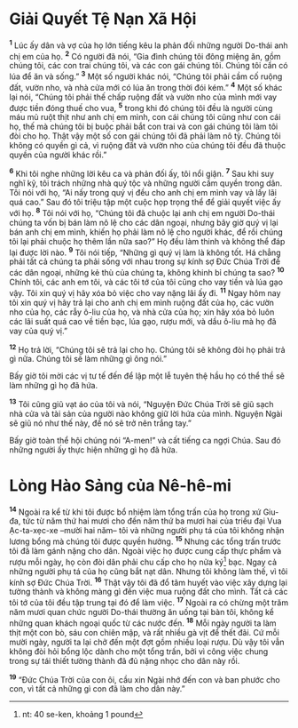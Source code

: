# Giải Quyết Tệ Nạn Xã Hội

<sup><b>1</b></sup> Lúc ấy dân và vợ của họ lớn tiếng kêu la phản đối những người Do-thái anh chị em của họ. <sup><b>2</b></sup> Có người đã nói, “Gia đình chúng tôi đông miệng ăn, gồm chúng tôi, các con trai chúng tôi, và các con gái chúng tôi. Chúng tôi cần có lúa để ăn và sống.” <sup><b>3</b></sup> Một số người khác nói, “Chúng tôi phải cầm cố ruộng đất, vườn nho, và nhà cửa mới có lúa ăn trong thời đói kém.” <sup><b>4</b></sup> Một số khác lại nói, “Chúng tôi phải thế chấp ruộng đất và vườn nho của mình mới vay được tiền đóng thuế cho vua, <sup><b>5</b></sup> trong khi đó chúng tôi đều là người cùng máu mủ ruột thịt như anh chị em mình, con cái chúng tôi cũng như con cái họ, thế mà chúng tôi bị buộc phải bắt con trai và con gái chúng tôi làm tôi đòi cho họ. Thật vậy một số con gái chúng tôi đã phải làm nô tỳ. Chúng tôi không có quyền gì cả, vì ruộng đất và vườn nho của chúng tôi đều đã thuộc quyền của người khác rồi.”

<sup><b>6</b></sup> Khi tôi nghe những lời kêu ca và phản đối ấy, tôi nổi giận. <sup><b>7</b></sup> Sau khi suy nghĩ kỹ, tôi trách những nhà quý tộc và những người cầm quyền trong dân. Tôi nói với họ, “Ai nấy trong quý vị đều cho anh chị em mình vay và lấy lãi quá cao.” Sau đó tôi triệu tập một cuộc họp trọng thể để giải quyết việc ấy với họ. <sup><b>8</b></sup> Tôi nói với họ, “Chúng tôi đã chuộc lại anh chị em người Do-thái chúng ta vốn bị bán làm nô lệ cho các dân ngoại, nhưng bây giờ quý vị lại bán anh chị em mình, khiến họ phải làm nô lệ cho người khác, để rồi chúng tôi lại phải chuộc họ thêm lần nữa sao?” Họ đều làm thinh và không thể đáp lại được lời nào. <sup><b>9</b></sup> Tôi nói tiếp, “Những gì quý vị làm là không tốt. Há chẳng phải tất cả chúng ta phải sống với nhau trong sự kính sợ Ðức Chúa Trời để các dân ngoại, những kẻ thù của chúng ta, không khinh bỉ chúng ta sao? <sup><b>10</b></sup> Chính tôi, các anh em tôi, và các tôi tớ của tôi cũng cho vay tiền và lúa gạo vậy. Tôi xin quý vị hãy xóa bỏ việc cho vay nặng lãi ấy đi. <sup><b>11</b></sup> Ngay hôm nay tôi xin quý vị hãy trả lại cho anh chị em mình ruộng đất của họ, các vườn nho của họ, các rẫy ô-liu của họ, và nhà cửa của họ; xin hãy xóa bỏ luôn các lãi suất quá cao về tiền bạc, lúa gạo, rượu mới, và dầu ô-liu mà họ đã vay của quý vị.”

<sup><b>12</b></sup> Họ trả lời, “Chúng tôi sẽ trả lại cho họ. Chúng tôi sẽ không đòi họ phải trả gì nữa. Chúng tôi sẽ làm những gì ông nói.”

Bấy giờ tôi mời các vị tư tế đến để lập một lễ tuyên thệ hầu họ có thể thề sẽ làm những gì họ đã hứa.

<sup><b>13</b></sup> Tôi cũng giũ vạt áo của tôi và nói, “Nguyện Ðức Chúa Trời sẽ giũ sạch nhà cửa và tài sản của người nào không giữ lời hứa của mình. Nguyện Ngài sẽ giũ nó như thế này, để nó sẽ trở nên trắng tay.”

Bấy giờ toàn thể hội chúng nói “A-men!” và cất tiếng ca ngợi Chúa. Sau đó những người ấy thực hiện những gì họ đã hứa.

# Lòng Hào Sảng của Nê-hê-mi

<sup><b>14</b></sup> Ngoài ra kể từ khi tôi được bổ nhiệm làm tổng trấn của họ trong xứ Giu-đa, tức từ năm thứ hai mươi cho đến năm thứ ba mươi hai của triều đại Vua Ạc-ta-xẹc-xe –mười hai năm– tôi và những người phụ tá của tôi không nhận lương bổng mà chúng tôi được quyền hưởng. <sup><b>15</b></sup> Nhưng các tổng trấn trước tôi đã làm gánh nặng cho dân. Ngoài việc họ được cung cấp thực phẩm và rượu mỗi ngày, họ còn đòi dân phải chu cấp cho họ nửa ký[^1-ac3e7bf6-c316-4cc3-a6a8-51175d7f3044] bạc. Ngay cả những người phụ tá của họ cũng bắt nạt dân. Nhưng tôi không làm thế, vì tôi kính sợ Ðức Chúa Trời. <sup><b>16</b></sup> Thật vậy tôi đã đổ tâm huyết vào việc xây dựng lại tường thành và không màng gì đến việc mua ruộng đất cho mình. Tất cả các tôi tớ của tôi đều tập trung tại đó để làm việc. <sup><b>17</b></sup> Ngoài ra có chừng một trăm năm mươi quan chức người Do-thái thường ăn uống tại bàn tôi, không kể những quan khách ngoại quốc từ các nước đến. <sup><b>18</b></sup> Mỗi ngày người ta làm thịt một con bò, sáu con chiên mập, và rất nhiều gà vịt để thết đãi. Cứ mỗi mười ngày, người ta lại chở đến một đợt gồm nhiều loại rượu. Dù vậy tôi vẫn không đòi hỏi bổng lộc dành cho một tổng trấn, bởi vì công việc chung trong sự tái thiết tường thành đã đủ nặng nhọc cho dân này rồi.

<sup><b>19</b></sup> “Ðức Chúa Trời của con ôi, cầu xin Ngài nhớ đến con và ban phước cho con, vì tất cả những gì con đã làm cho dân này.”

[^1-ac3e7bf6-c316-4cc3-a6a8-51175d7f3044]: nt: 40 se-ken, khoảng 1 pound
